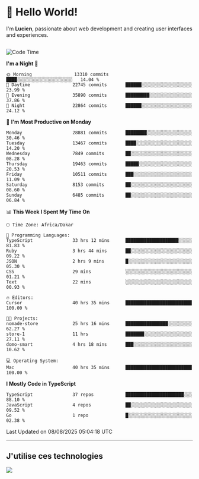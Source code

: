 # 👋 Hello World!

I'm **Lucien**, passionate about web development and creating user interfaces and experiences.

##

<!--START_SECTION:waka-->
![Code Time](http://img.shields.io/badge/Code%20Time-3%2C598%20hrs%2058%20mins-blue)

**I'm a Night 🦉** 

```text
🌞 Morning                13310 commits       ████░░░░░░░░░░░░░░░░░░░░░   14.04 % 
🌆 Daytime                22745 commits       ██████░░░░░░░░░░░░░░░░░░░   23.99 % 
🌃 Evening                35890 commits       █████████░░░░░░░░░░░░░░░░   37.86 % 
🌙 Night                  22864 commits       ██████░░░░░░░░░░░░░░░░░░░   24.12 % 
```
📅 **I'm Most Productive on Monday** 

```text
Monday                   28881 commits       ████████░░░░░░░░░░░░░░░░░   30.46 % 
Tuesday                  13467 commits       ████░░░░░░░░░░░░░░░░░░░░░   14.20 % 
Wednesday                7849 commits        ██░░░░░░░░░░░░░░░░░░░░░░░   08.28 % 
Thursday                 19463 commits       █████░░░░░░░░░░░░░░░░░░░░   20.53 % 
Friday                   10511 commits       ███░░░░░░░░░░░░░░░░░░░░░░   11.09 % 
Saturday                 8153 commits        ██░░░░░░░░░░░░░░░░░░░░░░░   08.60 % 
Sunday                   6485 commits        ██░░░░░░░░░░░░░░░░░░░░░░░   06.84 % 
```


📊 **This Week I Spent My Time On** 

```text
🕑︎ Time Zone: Africa/Dakar

💬 Programming Languages: 
TypeScript               33 hrs 12 mins      ████████████████████░░░░░   81.83 % 
Ruby                     3 hrs 44 mins       ██░░░░░░░░░░░░░░░░░░░░░░░   09.22 % 
JSON                     2 hrs 9 mins        █░░░░░░░░░░░░░░░░░░░░░░░░   05.30 % 
CSS                      29 mins             ░░░░░░░░░░░░░░░░░░░░░░░░░   01.21 % 
Text                     22 mins             ░░░░░░░░░░░░░░░░░░░░░░░░░   00.93 % 

🔥 Editors: 
Cursor                   40 hrs 35 mins      █████████████████████████   100.00 % 

🐱‍💻 Projects: 
nomade-store             25 hrs 16 mins      ████████████████░░░░░░░░░   62.27 % 
store-1                  11 hrs              ███████░░░░░░░░░░░░░░░░░░   27.11 % 
domo-smart               4 hrs 18 mins       ███░░░░░░░░░░░░░░░░░░░░░░   10.62 % 

💻 Operating System: 
Mac                      40 hrs 35 mins      █████████████████████████   100.00 % 
```

**I Mostly Code in TypeScript** 

```text
TypeScript               37 repos            ██████████████████████░░░   88.10 % 
JavaScript               4 repos             ██░░░░░░░░░░░░░░░░░░░░░░░   09.52 % 
Go                       1 repo              █░░░░░░░░░░░░░░░░░░░░░░░░   02.38 % 
```




 Last Updated on 08/08/2025 05:04:18 UTC
<!--END_SECTION:waka-->
---

## J'utilise ces technologies

<p align="left">
  <a href="https://skillicons.dev">
    <img src="https://skillicons.dev/icons?i=ts,js,go,ruby,css,scss,tailwind,react,vite,nextjs,docker,figma,ableton" />
  </a>
</p>

